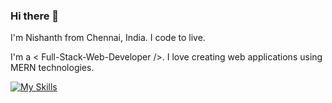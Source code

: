 ### Hi there 👋

I'm Nishanth from Chennai, India.
I code to live.

I'm a < Full-Stack-Web-Developer />. I love creating web applications using MERN technologies.

[![My Skills](https://skillicons.dev/icons?i=react,js,html,css,nodejs,express,mongodb,mysql,tailwind,bootstrap,sass,cs,git,github,vscode,netlify,heroku)](https://skillicons.dev)
